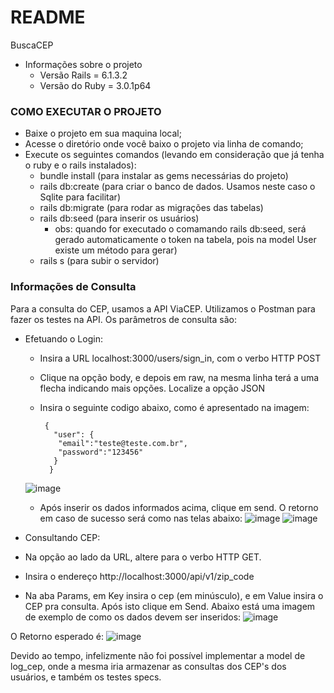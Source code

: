 # README

BuscaCEP

* Informações sobre o projeto
    * Versão Rails = 6.1.3.2
    * Versão do Ruby = 3.0.1p64

### COMO EXECUTAR O PROJETO

  * Baixe o projeto em sua maquina local;
  * Acesse o diretório onde você baixo o projeto via linha de comando;
  * Execute os seguintes comandos (levando em consideração que já tenha o ruby e o rails instalados):
      - bundle install (para instalar as gems necessárias do projeto)
      - rails db:create (para criar o banco de dados. Usamos neste caso o Sqlite para facilitar)
      - rails db:migrate (para rodar as migrações das tabelas)
      - rails db:seed (para inserir os usuários)
         + obs: quando for executado o comamando rails db:seed, será gerado automaticamente o token na tabela, pois na model User existe um método para gerar)
      - rails s (para subir o servidor)

### Informações de Consulta
Para a consulta do CEP, usamos a API ViaCEP. Utilizamos o Postman para fazer os testes na API. Os parâmetros de consulta são:

- Efetuando o Login:
  - Insira a URL localhost:3000/users/sign_in, com o verbo HTTP POST
  - Clique na opção body, e depois em raw, na mesma linha terá a uma flecha indicando mais opções. Localize a opção JSON
  - Insira o seguinte codigo abaixo, como é apresentado na imagem:

         {
           "user": {
            "email":"teste@teste.com.br",
            "password":"123456"
           }
          }
  ![image](https://user-images.githubusercontent.com/43194285/121761763-0a6ca000-cb08-11eb-9817-31ef4c8a4fac.png)

  - Após inserir os dados informados acima, clique em send. O retorno em caso de sucesso será como nas telas abaixo:
  ![image](https://user-images.githubusercontent.com/43194285/121762277-41908080-cb0b-11eb-855f-fa902c08c69b.png)
  ![image](https://user-images.githubusercontent.com/43194285/121762310-6d136b00-cb0b-11eb-9acf-a0a31719b610.png)


- Consultando CEP:
 - Na opção ao lado da URL, altere para o verbo HTTP GET.
 - Insira o endereço http://localhost:3000/api/v1/zip_code
 - Na aba Params, em Key insira o cep (em minúsculo), e em Value insira o CEP pra consulta. Após isto clique em Send. 
 Abaixo está uma imagem de exemplo de como os dados devem ser inseridos:
 ![image](https://user-images.githubusercontent.com/43194285/121762618-7e5d7700-cb0d-11eb-89bd-015e6d4c6fb9.png)

   
 O Retorno esperado é:
 ![image](https://user-images.githubusercontent.com/43194285/121762812-a26d8800-cb0e-11eb-804b-101abe30cd11.png)

Devido ao tempo, infelizmente não foi possível implementar a model de log_cep, onde a mesma iria armazenar as consultas dos CEP's dos usuários, e também os testes specs.
